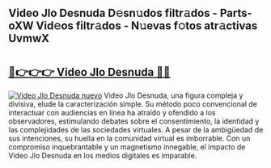 ## Video Jlo Desnuda D𝚎sn𝚞dos filtr𝚊dos - Parts-oXW Vid𝚎os filtr𝚊dos - N𝚞evas f𝚘tos atr𝚊ctivas UvmwX

# <h2><a href="http://mb1104l.tromn.icu/?c=Video+Jlo+Desnuda">🔗👉👉👉 Video Jlo Desnuda 🔗🔗</a></h2>

[![Video Jlo Desnuda nuevo](https://i.imgur.com/pEAQMta.gif)](http://mb1104l.tromn.icu/?c=Video+Jlo+Desnuda)
Video Jlo Desnuda, una figura compleja y divisiva, elude la caracterización simple. Su método poco convencional de interactuar con audiencias en línea ha atraído y ofendido a los observadores, estimulando debates sobre el consentimiento, la identidad y las complejidades de las sociedades virtuales. A pesar de la ambigüedad de sus intenciones, su huella en la comunidad virtual es imborrable. Con un compromiso inquebrantable y un magnetismo innegable, el impacto de Video Jlo Desnuda en los medios digitales es imparable.
